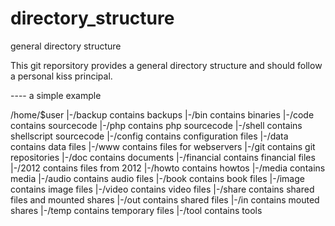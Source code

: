 directory_structure
===================

general directory structure

This git reporsitory provides a general directory structure and should follow a personal kiss principal.

---- a simple example

/home/$user
|-/backup       	contains backups
|-/bin          	contains binaries
|-/code         	contains sourcecode
    |-/php                      contains php sourcecode
    |-/shell                    contains shellscript sourcecode
|-/config       	contains configuration files
|-/data         	contains data files
    |-/www			contains files for webservers
    |-/git			contains git repositories
|-/doc          	contains documents
    |-/financial        	contains financial files
            |-/2012             	contains files from 2012
    |-/howto            	contains howtos
|-/media        	contains media
    |-/audio            	contains audio files
    |-/book			contains book files
    |-/image            	contains image files
    |-/video            	contains video files
|-/share        	contains shared files and mounted shares
    |-/out			contains shared files
    |-/in			contains mouted shares
|-/temp			contains temporary files
|-/tool 	       	contains tools
